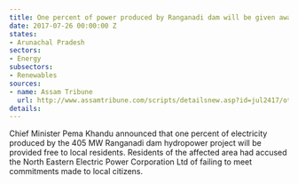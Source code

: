 ```yaml
---
title: One percent of power produced by Ranganadi dam will be given away for free
date: 2017-07-26 00:00:00 Z
states:
- Arunachal Pradesh
sectors:
- Energy
subsectors:
- Renewables
sources:
- name: Assam Tribune
  url: http://www.assamtribune.com/scripts/detailsnew.asp?id=jul2417/oth052
details: 
---
```


Chief Minister Pema Khandu announced that one percent of electricity produced by the 405 MW Ranganadi dam hydropower project will be provided free to local residents. Residents of the affected area had accused the North Eastern Electric Power Corporation Ltd of failing to meet commitments made to local citizens. 
